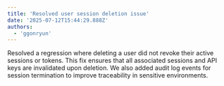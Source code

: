 ```yaml
---
title: 'Resolved user session deletion issue'
date: '2025-07-12T15:44:29.888Z'
authors:
  - 'ggonryun'
---
```


Resolved a regression where deleting a user did not revoke their active sessions or tokens. This fix ensures that all associated sessions and API keys are invalidated upon deletion. We also added audit log events for session termination to improve traceability in sensitive environments.

